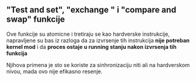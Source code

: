 
## "Test and set", "exchange " i "compare and swap" funkcije

Ove funkcije su atomicne i tretiraju se kao hardverske instrukcije, napravljene su bas iz razloga da za izvrsenje tih instrukcija **nije potreban kernel mod** i da **proces ostaje u running stanju nakon izvrsenja tih funkcija**

Njihova primena je sto se koriste za sinhronizaciju niti ali na hardverskom nivou, mada ovo nije efikasno resenje.